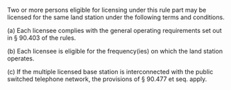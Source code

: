 Two or more persons eligible for licensing under this rule part may be licensed for the same land station under the following terms and conditions.

(a) Each licensee complies with the general operating requirements set out in § 90.403 of the rules.

(b) Each licensee is eligible for the frequency(ies) on which the land station operates.

(c) If the multiple licensed base station is interconnected with the public switched telephone network, the provisions of § 90.477 et seq. apply.

